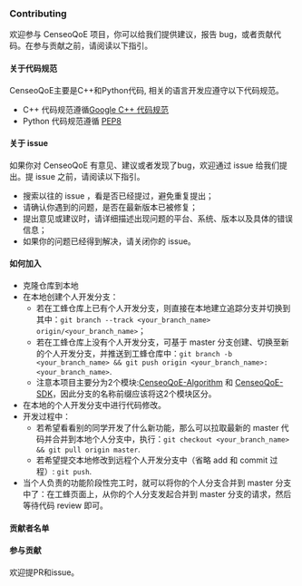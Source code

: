 ### Contributing

欢迎参与 CenseoQoE 项目，你可以给我们提供建议，报告 bug，或者贡献代码。在参与贡献之前，请阅读以下指引。

#### 关于代码规范
CenseoQoE主要是C++和Python代码, 相关的语言开发应遵守以下代码规范。

- C++ 代码规范遵循[Google C++ 代码规范](https://google.github.io/styleguide/cppguide.html)
- Python 代码规范遵循 [PEP8](https://www.python.org/dev/peps/pep-0008/)

#### 关于 issue

如果你对 CenseoQoE 有意见、建议或者发现了bug，欢迎通过 issue 给我们提出。提 issue 之前，请阅读以下指引。

- 搜索以往的 issue ，看是否已经提过，避免重复提出；
- 请确认你遇到的问题，是否在最新版本已被修复；
- 提出意见或建议时，请详细描述出现问题的平台、系统、版本以及具体的错误信息；
- 如果你的问题已经得到解决，请关闭你的 issue。

#### 如何加入
- 克隆仓库到本地
- 在本地创建个人开发分支：
   - 若在工蜂仓库上已有个人开发分支，则直接在本地建立追踪分支并切换到其中：`git branch --track <your_branch_name> origin/<your_branch_name>`；
   - 若在工蜂仓库上没有个人开发分支，可基于 master 分支创建、切换至新的个人开发分支，并推送到工蜂仓库中：`git branch -b <your_branch_name> && git push origin <your_branch_name>:<your_branch_name>`.
   - 注意本项目主要分为2个模块:[CenseoQoE-Algorithm](./CenseoQoE-Algorithm) 和 [CenseoQoE-SDK](./CenseoQoE-SDK)，因此分支的名称前缀应该将这2个模块区分。
- 在本地的个人开发分支中进行代码修改。
- 开发过程中：
   - 若希望看看别的同学开发了什么新功能，那么可以拉取最新的 master 代码并合并到本地个人分支中，执行：`git checkout <your_branch_name> && git pull origin master`.
   - 若希望提交本地修改到远程个人开发分支中（省略 add 和 commit 过程）: `git push`.
- 当个人负责的功能阶段性完工时，就可以将你的个人分支合并到 master 分支中了：在工蜂页面上，从你的个人分支发起合并到 master 分支的请求，然后等待代码 review 即可。

#### 贡献者名单

#### 参与贡献
欢迎提PR和issue。
